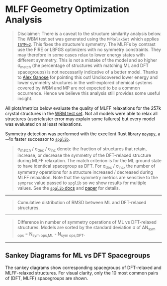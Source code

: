 # MLFF Geometry Optimization Analysis

> Disclaimer: There is a caveat to the structure similarity analysis below. The WBM test set was generated using the `MPRelaxSet` which applies [`ISYM=2`](https://vasp.at/wiki/index.php/ISIF). This fixes the structure's symmetry. The MLFFs by contrast use the FIRE or LBFGS optimizers with no symmetry constraints. They may therefore in some cases relax to lower energy states with different symmetry. This is not a mistake of the model and so higher σ<sub>match</sub> (the percentage of structures with matching ML and DFT spacegroups) is not necessarily indicative of a better model. Thanks to [Alex Ganose](https://scholar.google.co.uk/citations?user=nVJFXWwAAAAJ) for pointing this out! Undiscovered lower energy and lower symmetry structures in the well-explored chemical systems covered by WBM and MP are not expected to be a common occurrence. Hence we believe this analysis still provides some useful insight.

All plots/metrics below evaluate the quality of MLFF relaxations for the 257k crystal structures in the [WBM test set](https://nature.com/articles/s41524-020-00481-6). Not all models were able to relax all structures (user/cluster error may explain some failures) but every model was evaluated on at least <slot name="min-relaxed-structures"/> relaxations.

Symmetry detection was performed with the excellent Rust library [`moyopy`](https://github.com/spglib/moyo), a ~4x faster successor to [`spglib`](https://spglib.readthedocs.io).

<slot name="geo-opt-metrics-table"/>

> σ<sub>match</sub> / σ<sub>dec</sub> / σ<sub>inc</sub> denote the fraction of structures that retain, increase, or decrease the symmetry of the DFT-relaxed structure during MLFF relaxation. The match criterion is for the ML ground state to have identical spacegroup as DFT. For σ<sub>dec</sub> / σ<sub>inc</sub>, the number of symmetry operations for a structure increased / decreased during MLFF relaxation. Note that the symmetry metrics are sensitive to the `symprec` value passed to `spglib` so we show results for multiple values. See the [`spglib` docs](https://spglib.readthedocs.io/en/latest/variable.html#symprec) and [paper](https://arxiv.org/html/1808.01590v2) for details.

<hr />

<slot name="struct-rmsd-cdf-models"/>

> Cumulative distribution of RMSD between ML and DFT-relaxed structures.

<hr />

<slot name="sym-ops-diff-bar"/>

> Difference in number of symmetry operations of ML vs DFT-relaxed structures. Models are sorted by the standard deviation σ of ΔN<sub>sym ops</sub> = N<sub >sym ops,ML</sub> - N<sub>sym ops,DFT</sub>.

---

## Sankey Diagrams for ML vs DFT Spacegroups

The sankey diagrams show corresponding spacegroups of DFT-relaxed and MLFF-relaxed structures. For visual clarity, only the 10 most common pairs of (DFT, MLFF) spacegroups are shown.
